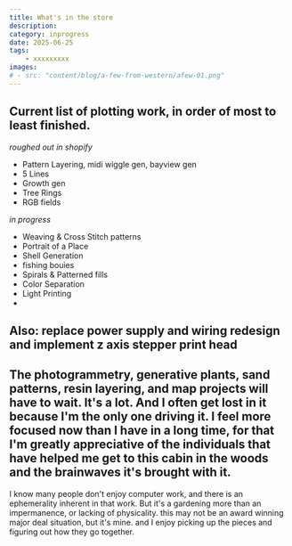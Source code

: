 ```yaml
---
title: What's in the store
description: 
category: inprogress
date: 2025-06-25
tags: 
    - xxxxxxxxx
images: 
# - src: "content/blog/a-few-from-western/afew-01.png"
---
```


## Current list of plotting work, in order of most to least finished.

_roughed out in shopify_
- Pattern Layering, midi wiggle gen, bayview gen
- 5 Lines
- Growth gen
- Tree Rings
- RGB fields

_in progress_
- Weaving & Cross Stitch patterns
- Portrait of a Place
- Shell Generation
- fishing bouies
- Spirals & Patterned fills
- Color Separation
- Light Printing
-

Also:
replace power supply and wiring
redesign and implement z axis stepper print head
-

The photogrammetry, generative plants, sand patterns, resin layering, and map projects will have to wait. It's a lot. And I often get lost in it because I'm the only one driving it. I feel more focused now than I have in a long time, for that I'm greatly appreciative of the individuals that have helped me get to this cabin in the woods and the brainwaves it's brought with it. 
- 

I know many people don't enjoy computer work, and there is an ephemerality inherent in that work. But it's a gardening more than an impermanence, or lacking of physicality. this may not be an award winning major deal situation, but it's mine. and I enjoy picking up the pieces and figuring out how they go together. 









<div class="three-column">

<!-- {% image "./studio-ivar-desk.jpg", "000" %}  -->

</div>

